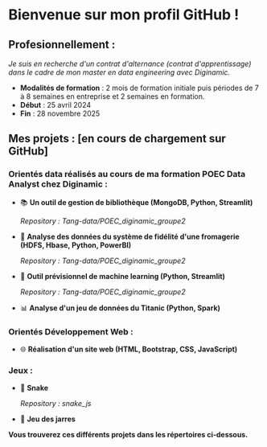 # Bienvenue sur mon profil GitHub ! 

## Profesionnellement : 
*Je suis en recherche d'un contrat d'alternance (contrat d'apprentissage) dans le cadre de mon master en data engineering avec Diginamic.*
 - **Modalités de formation** : 2 mois de formation initiale puis périodes de 7 à 8 semaines en entreprise et 2 semaines en formation.
 - **Début** : 25 avril 2024
 - **Fin** : 28 novembre 2025

## Mes projets : [en cours de chargement sur GitHub]
### Orientés data réalisés au cours de ma formation POEC Data Analyst chez Diginamic : 
 - 📚 **Un outil de gestion de bibliothèque (MongoDB, Python, Streamlit)**

   *Repository :  Tang-data/POEC_diginamic_groupe2*
 - 📶 **Analyse des données du système de fidélité d'une fromagerie (HDFS, Hbase, Python, PowerBI)**

   *Repository :  Tang-data/POEC_diginamic_groupe2*
 - 🤖 **Outil prévisionnel de machine learning (Python, Streamlit)**

   *Repository :  Tang-data/POEC_diginamic_groupe2*
 - 📊 **Analyse d'un jeu de données du Titanic (Python, Spark)**

### Orientés Développement Web : 
 - 🌐 **Réalisation d'un site web (HTML, Bootstrap, CSS, JavaScript)**

### Jeux : 
 - 🐍 **Snake**
    
   *Repository :  snake_js*
 - 🏺 **Jeu des jarres**


**Vous trouverez ces différents projets dans les répertoires ci-dessous.**
